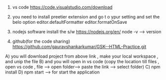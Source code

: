 1. vs code https://code.visualstudio.com/download
2. you need to install preetier extension and go t o ypur setting and set the belo option
   editor.defaultFormatter
   editor.formatOnSave

3. nodejs software
   install the s/w https://nodejs.org/en/
   node -v --> version

4. github(for the code sharing)
   https://github.com/gauravshankarkumar/GSK--HTML-Practice.git

A) you will download project from above link , make your local workspace , and unip the file
B) and you will open in vs code (copy the location till files , open vs code , file --> open folder--> paste the link --> select folder)
C) npm install
D) npm start --> for start the application
